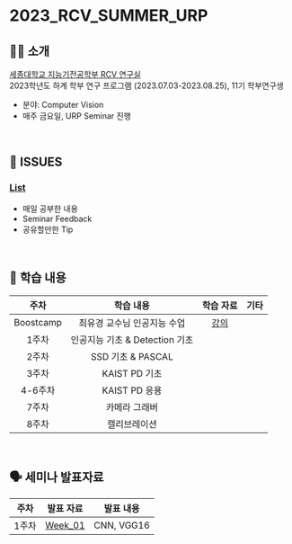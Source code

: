 # 2023_RCV_SUMMER_URP
## 🏃‍♂️ 소개
[세종대학교 지능기전공학부 RCV 연구실](https://github.com/sejong-rcv)<br>
2023학년도 하계 학부 연구 프로그램 (2023.07.03-2023.08.25), 11기 학부연구생<br>
- 분야: Computer Vision
- 매주 금요일, URP Seminar 진행
<br>

## 🤡 ISSUES
### [List](https://github.com/SaFD-00/2023_RCV_SUMMER_URP/issues)
- 매일 공부한 내용
- Seminar Feedback
- 공유할만한 Tip
<br>

## 👻 학습 내용
| 주차 | 학습 내용 | 학습 자료 | 기타|
|:--:|:--:|:--:|:--:|
| Boostcamp | 최유경 교수님 인공지능 수업 | [강의](https://www.youtube.com/watch?v=J6hiz5zfDC0&list=PL1xKqHsVFgvk8nB5kJ3N0fFt3etudUBWt) |
| 1주차 | 인공지능 기초 & Detection 기초 | |
| 2주차 | SSD 기초 & PASCAL | |
| 3주차 | KAIST PD 기초 | |
| 4-6주차 | KAIST PD 응용 | |
| 7주차 | 카메라 그래버 | |
| 8주차 | 캘리브레이션 | |
<br>

## 🗣️ 세미나 발표자료
| 주차 | 발표 자료 | 발표 내용 |
|:--:|:--:|:--:|
| 1주차 | [Week_01](seminar/Week_01.pptx) | CNN, VGG16 |

